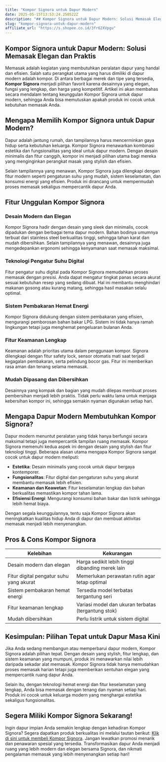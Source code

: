 ```yaml
---
title: "Kompor Signora untuk Dapur Modern"
date: 2025-05-15T13:53:24.250522Z
description: "## Kompor Signora untuk Dapur Modern: Solusi Memasak Elegan dan Praktis..."
slug: "kompor-signora-untuk-dapur-modern"
affiliate_url: "https://s.shopee.co.id/3fr62XVpgu"
---
```

## Kompor Signora untuk Dapur Modern: Solusi Memasak Elegan dan Praktis

Memasak adalah kegiatan yang membutuhkan peralatan dapur yang handal dan efisien. Salah satu perangkat utama yang harus dimiliki di dapur modern adalah kompor. Di antara berbagai merek dan tipe yang tersedia, **Kompor Signora** menjadi pilihan favorit karena desainnya yang elegan, fungsi yang lengkap, dan harga yang kompetitif. Artikel ini akan membahas secara mendalam tentang keunggulan Kompor Signora untuk dapur modern, sehingga Anda bisa memutuskan apakah produk ini cocok untuk kebutuhan memasak Anda.

## Mengapa Memilih Kompor Signora untuk Dapur Modern?

Dapur adalah jantung rumah, dan tampilannya harus mencerminkan gaya hidup serta kebutuhan keluarga. Kompor Signora menawarkan kombinasi estetika dan fungsionalitas yang ideal untuk dapur modern. Dengan desain minimalis dan fitur canggih, kompor ini menjadi pilihan utama bagi mereka yang menginginkan perangkat masak yang stylish dan efisien.

Selain tampilannya yang menawan, Kompor Signora juga dilengkapi dengan fitur modern seperti pengaturan suhu yang mudah, sistem keselamatan, dan konsumsi energi yang efisien. Produk ini dirancang untuk mempermudah proses memasak sekaligus mempercantik dapur Anda.

## Fitur Unggulan Kompor Signora

### Desain Modern dan Elegan  
Kompor Signora hadir dengan desain yang sleek dan minimalis, cocok dipadukan dengan berbagai tema dapur modern. Bahan bodinya umumnya terbuat dari stainless steel berkualitas tinggi, sehingga tahan karat dan mudah dibersihkan. Selain tampilannya yang menawan, desainnya juga mengedepankan ergonomi sehingga kenyamanan saat memasak maksimal.

### Teknologi Pengatur Suhu Digital  
Fitur pengatur suhu digital pada Kompor Signora memudahkan proses memasak dengan presisi. Anda dapat mengatur tingkat panas secara akurat sesuai kebutuhan resep yang sedang dibuat. Hal ini membantu menghindari makanan gosong atau kurang matang, sehingga hasil masakan selalu optimal.

### Sistem Pembakaran Hemat Energi  
Kompor Signora didukung dengan sistem pembakaran yang efisien, mengurangi pemborosan bahan bakar LPG. Sistem ini tidak hanya ramah lingkungan tetapi juga menghemat pengeluaran bulanan Anda.

### Fitur Keamanan Lengkap  
Keamanan adalah prioritas utama dalam penggunaan kompor. Signora dilengkapi dengan fitur safety lock, sensor otomatis mati saat terjadi kegagalan pembakaran, serta pelindung bocor gas. Fitur ini memberikan rasa aman dan tenang selama memasak.

### Mudah Dipasang dan Dibersihkan  
Desainnya yang kompak dan bagian yang mudah dilepas membuat proses pembersihan menjadi lebih praktis. Tidak perlu waktu lama untuk menjaga kebersihan kompor ini, sehingga semakin nyaman digunakan setiap hari.

## Mengapa Dapur Modern Membutuhkan Kompor Signora?

Dapur modern menuntut peralatan yang tidak hanya berfungsi secara maksimal tetapi juga mempercantik tampilan ruang memasak. Kompor Signora memenuhi kedua aspek ini dengan desain yang stylish dan fitur teknologi tinggi. Beberapa alasan utama mengapa Kompor Signora sangat cocok untuk dapur modern meliputi:

- **Estetika**: Desain minimalis yang cocok untuk dapur bergaya kontemporer.
- **Fungsionalitas**: Fitur digital dan pengaturan suhu yang akurat membantu memasak lebih efisien.
- **Keamanan dan Keawetan**: Fitur keselamatan lengkap dan bahan berkualitas memastikan kompor tahan lama.
- **Efisiensi Energi**: Mengurangi konsumsi bahan bakar dan listrik sehingga lebih hemat biaya.

Dengan segala keunggulannya, tentu saja Kompor Signora akan meningkatkan kualitas hidup Anda di dapur dan membuat aktivitas memasak menjadi lebih menyenangkan.

## Pros & Cons Kompor Signora

| Kelebihan                                   | Kekurangan                              |
|----------------------------------------------|----------------------------------------|
| Desain modern dan elegan                   | Harga sedikit lebih tinggi dibanding merek lain |
| Fitur digital pengatur suhu yang akurat   | Memerlukan perawatan rutin agar tetap optimal |
| Sistem pembakaran hemat energi            | Tersedia model terbatas tergantung seri  |
| Fitur keamanan lengkap                     | Variasi model dan ukuran terbatas (tergantung stok) |
| Mudah dibersihkan                          | Perlu listrik untuk sistem digital     |

## Kesimpulan: Pilihan Tepat untuk Dapur Masa Kini

Jika Anda sedang membangun atau memperbarui dapur modern, Kompor Signora adalah pilihan tepat. Dengan desain yang stylish, fitur lengkap, dan sistem keamanan yang mumpuni, produk ini menawarkan nilai lebih daripada sekadar alat memasak. Kompor Signora tidak hanya memudahkan proses memasak harian tetapi juga memberikan sentuhan elegan yang mempercantik ruang dapur Anda.

Selain itu, dengan teknologi hemat energi dan fitur keselamatan yang lengkap, Anda bisa memasak dengan tenang dan nyaman setiap hari. Produk ini cocok untuk keluarga modern yang menghargai estetika sekaligus fungsionalitas.

## Segera Miliki Kompor Signora Sekarang!

Ingin dapur impian Anda semakin lengkap dengan kehadiran Kompor Signora? Segera dapatkan produk berkualitas ini melalui tautan berikut: [Klik di sini untuk membeli Kompor Signora](https://s.shopee.co.id/3fr62XVpgu). Jangan lewatkan promosi menarik dan penawaran spesial yang tersedia. Transformasikan dapur Anda menjadi ruang yang lebih modern dan elegan bersama Signora, dan nikmati pengalaman memasak yang lebih menyenangkan setiap hari!